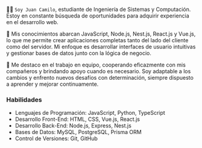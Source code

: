 👨‍🎓 ```Soy Juan Camilo```, estudiante de Ingeniería de Sistemas y Computación. Estoy en constante búsqueda de oportunidades para adquirir experiencia en el desarrollo web.

🚀 Mis conocimientos abarcan JavaScript, Node.js, Nest.js, React.js y Vue.js, lo que me permite crear aplicaciones completas tanto del lado del cliente como del servidor. 
Mi enfoque es desarrollar interfaces de usuario intuitivas y gestionar bases de datos junto con la lógica de negocio.

🤝 Me destaco en el trabajo en equipo, cooperando eficazmente con mis compañeros y brindando apoyo cuando es necesario. 
Soy adaptable a los cambios y enfrento nuevos desafíos con determinación, siempre dispuesto a aprender y mejorar continuamente.

### Habilidades
- Lenguajes de Programación: JavaScript, Python, TypeScript
- Desarrollo Front-End: HTML, CSS, Vue.js, React.js
- Desarrollo Back-End: Node.js, Express, Nest.js
- Bases de Datos: MySQL, PostgreSQL, Prisma ORM
- Control de Versiones: Git, GitHub
<!---
JuanC046/JuanC046 is a ✨ special ✨ repository because its `README.md` (this file) appears on your GitHub profile.
You can click the Preview link to take a look at your changes.
--->
